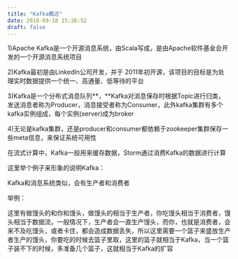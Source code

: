```yaml
---
title: "Kafka概述"
date: 2018-09-18 15:26:52
draft: false
---
```

1)Apache Kafka是一个开源消息系统，由Scala写成，是由Apache软件基金会开发的一个开源消息系统项目

2)Kafka最初是由LinkedIn公司开发，并于 2011年初开源，该项目的目标是为处理实时数据提供一个统一、高通量、低等待的平台

3)Kafka是一个分布式消息队列**，**Kafka对消息保存时根据Topic进行归类，发送消息者称为Producer，消息接受者称为Consumer，此外kafka集群有多个kafka实例组成，每个实例(server)成为broker

4)无论是kafka集群，还是producer和consumer都依赖于zookeeper集群保存一些meta信息，来保证系统可用性

在流式计算中，Kafka一般用来缓存数据，Storm通过消费Kafka的数据进行计算

这里举个例子来形象的说明Kafka：

Kafka和消息系统类似，会有生产者和消费者

举例：

这里有做馒头的和你和馒头，做馒头的相当于生产者，你吃馒头相当于消费者，馒头相当于数据流，一般情况下，生产者会一直生产馒头，而你，也就是消费者，会来不及吃馒头，或者卡住，都会造成数据丢失，所以这里需要一个篮子来盛放生产者生产的馒头，你要吃的时候去篮子里取，这里的篮子就相当于Kafka，当一个篮子装不下的时候，多准备几个篮子，这就相当于Kafka的扩容